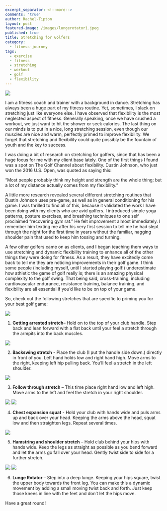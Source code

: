 ```yaml
---
excerpt_separator: <!--more-->
comments: 'true'
author: Rachel-Tipton
layout: post
featured-image: /images/lungerotator1.jpeg
published: true
title: Stretching for Golfers
category:
  - fitness-journey
tags:
  - exercise
  - fitness
  - stretching
  - workout
  - golf
  - flexibility
---
```


<div class="featured">
     <a href="{{ page.url }}">
     <img src="{{site.url}}/images/lungerotator1.jpeg" />
     </a>
     </div>
     
I am a fitness coach and trainer with a background in dance. Stretching has always been a huge part of my fitness routine. Yet, sometimes, I slack on stretching just like everyone else. I have observed that flexibility is the most neglected aspect of fitness. Generally speaking, once we have crushed a workout, we just want to hit the shower or seek calories. The last thing on our minds is to put in a nice, long stretching session, even though our muscles are nice and warm, perfectly primed to improve flexibility. We forget that stretching and flexibility could quite possibly be the fountain of youth and the key to success.

<!--more-->

I was doing a bit of research on stretching for golfers, since that has been a huge focus for me with my client base lately. One of the first things I found was a spot on The Golf Channel about flexibility. Dustin Johnson, who just won the 2016 U.S. Open, was quoted as saying this: 

<p class="centered-text bold italic">

“Most people probably think my height and strength are the whole thing; but a lot of my distance actually comes from my flexibility.”

</p>

A little more research revealed several different stretching routines that Dustin Johnson uses pre-game, as well as in general conditioning for his game. I was thrilled to find all of this, because it validated the work I have been doing with my clients who are avid golfers. I introduced simple yoga patterns, posture exercises, and breathing techniques to one self proclaimed “recovering gym rat.” He felt improvement almost immediately. I remember him texting me after his very first session to tell me he had slept through the night for the first time in years without the familiar, nagging shoulder pain that used to keep him tossing and turning. 

A few other golfers came on as clients, and I began teaching them ways to use stretching and dynamic flexibility training to enhance all of the other things they were doing for fitness. As a result, they have excitedly come back to tell me they are noticing improvements in their golf game. I think some people (including myself, until I started playing golf!) underestimate how athletic the game of golf really is; there is an amazing physical complexity to the golf swing. That being said, cross-training, including cardiovascular endurance, resistance training, balance training, and flexibility are all essential if you’d like to be on top of your game. 

So, check out the following stretches that are specific to priming you for your best golf game:

<img class="left" width="" height="" src="{{site.baseurl}}/images/gettingarrested.jpeg" />

1)	**Getting arrested stretch**– Hold on to the top of your club handle. Step back and lean forward with a flat back until your feel a stretch through the armpits into the back muscles. 

<div class="clearfloat"></div>
<img class="right" width="" height="" src="{{site.baseurl}}/images/backswing.jpeg" />

2)	**Backswing stretch** - Place the club (I put the handle side down.) directly in front of you. Left hand holds low and right hand high. Move arms to the right, keeping left hip pulling back. You’ll feel a stretch in the left shoulder.

<div class="clearfloat"></div>
<img class="left" width="" height="" src="{{site.baseurl}}/images/followthrough.jpeg" />

3)	**Follow through stretch** – This time place right hand low and left high. Move arms to the left and feel the stretch in your right shoulder.

<div class="clearfloat"></div>
<img class="left" width="" height="" src="{{site.baseurl}}/images/squat2.jpeg" />
<img class="left" width="" height="" src="{{site.baseurl}}/images/squat1.jpeg" />

4)	**Chest expansion squat** - Hold your club with hands wide and puls arms up and back over your head. Keeping the arms above the head, squat low and then straighten legs. Repeat several times.

<div class="clearfloat"></div>
<img class="right" width="" height="" src="{{site.baseurl}}/images/hamstringshoulder.jpeg" />

5)	**Hamstring and shoulder stretch** – Hold club behind your hips with hands wide. Keep the legs as straight as possible as you bend forward and let the arms go fall over your head.  Gently twist side to side for a further stretch.

<div class="clearfloat"></div>
<img class="left" width="" height="" src="{{site.baseurl}}/images/lunge1.jpeg" />
<img class="left" width="" height="" src="{{site.baseurl}}/images/lunge2.jpeg" />

6)	**Lunge Rotator** – Step into a deep lunge. Keeping your hips square, twist the upper body towards the front leg. You can make this a dynamic movement by adding a small moving twist back and forth. Just keep those knees in line with the feet and don’t let the hips move.

<div class="clearfloat"></div>
<p class="centered-text bold italic">Have a great round!</p>
